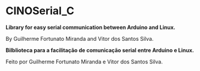 # CINOSerial_C
**Library for easy serial communication between Arduino and Linux.**

By Guilherme Fortunato Miranda and Vitor dos Santos Silva.

**Bilblioteca para a facilitação de comunicação serial entre Arduino e Linux.**

Feito por Guilherme Fortunato Miranda e Vitor dos Santos Silva.
